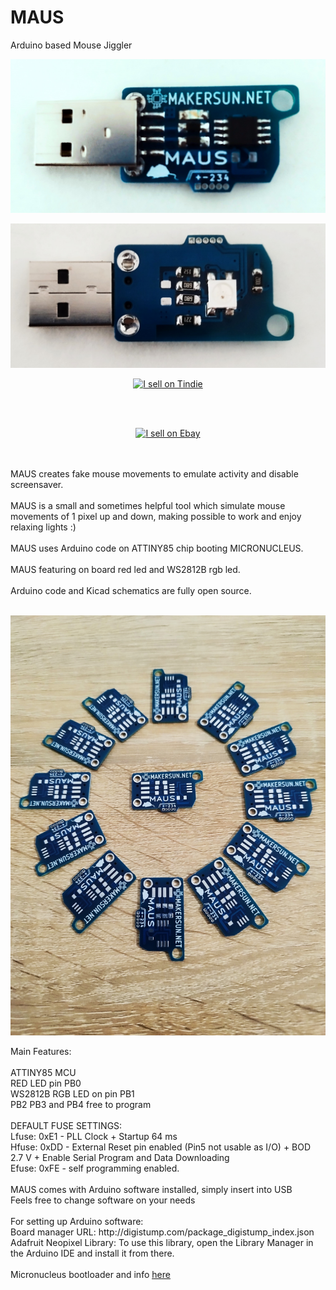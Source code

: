 # MAUS
Arduino based Mouse Jiggler
<p align="center"><img src="https://github.com/MAKERSUN99/MAUS/blob/main/IMG/1678098086510a.jpg" width="600" /></p>
<p align="center"><img src="https://github.com/MAKERSUN99/MAUS/blob/main/IMG/1678098086495a.jpg" width="600" /></p>
<p align="center"><a href="https://www.tindie.com/stores/makersun/?ref=offsite_badges&utm_source=sellers_MAKERSUN&utm_medium=badges&utm_campaign=badge_large"><img src="https://d2ss6ovg47m0r5.cloudfront.net/badges/tindie-larges.png" alt="I sell on Tindie" width="200" height="104"></a></p><br><br>
<p align="center"><a href="https://https://www.ebay.it/itm/126484058631"><img src="https://ir.ebaystatic.com/pictures/aw/pics/announcements/new/logo/logo-inline.png" alt="I sell on Ebay" width="200" height="104"></a></p><br><br>
MAUS creates fake mouse movements to emulate activity and disable screensaver.
<br><br>
MAUS is a small and sometimes helpful tool which simulate mouse movements of 1 pixel up and down, making possible to work and enjoy relaxing lights :)
<br><br>
MAUS uses Arduino code on ATTINY85 chip booting MICRONUCLEUS.
<br><br>
MAUS featuring on board red led and WS2812B rgb led.
<br><br>
Arduino code and Kicad schematics are fully open source.<br><br>
<p align="center"><img src="https://github.com/MAKERSUN99/MAUS/blob/main/IMG/1678271177181.jpg" width="600" /></p>
Main Features:<br><br>
ATTINY85 MCU<br>
RED LED pin PB0<br>
WS2812B RGB LED on pin PB1<br>
PB2 PB3 and PB4 free to program<br><br>
DEFAULT FUSE SETTINGS:<br>
Lfuse: 0xE1 - PLL Clock + Startup 64 ms<br>
Hfuse: 0xDD - External Reset pin enabled (Pin5 not usable as I/O) + BOD 2.7 V + Enable Serial Program and Data Downloading<br>
Efuse: 0xFE - self programming enabled.<br><br>
MAUS comes with Arduino software installed, simply insert into USB<br>
Feels free to change software on your needs<br><br>
For setting up Arduino software:<br>
Board manager URL: http://digistump.com/package_digistump_index.json<br>
Adafruit Neopixel Library: To use this library, open the Library Manager in the Arduino IDE and install it from there.<br><br>
Micronucleus bootloader and info 
<a href="https://github.com/micronucleus/micronucleus" target="_blank"><u>here</u></a><br><br>
